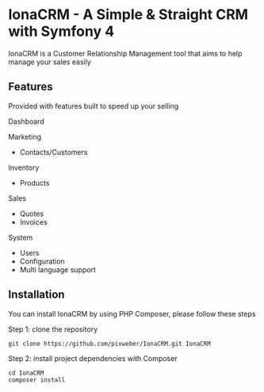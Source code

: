 # IonaCRM - A Simple & Straight CRM with Symfony 4

IonaCRM is a Customer Relationship Management tool that aims to help manage your sales easily

## Features
Provided with features built to speed up your selling

Dashboard

Marketing
+ Contacts/Customers

Inventory
+ Products

Sales
+ Quotes
+ Invoices

System
+ Users
+ Configuration
+ Multi language support

## Installation

You can install IonaCRM by using PHP Composer, please follow these steps

Step 1: clone the repository

`git clone https://github.com/pixweber/IonaCRM.git IonaCRM`

Step 2: install project dependencies with Composer

`cd IonaCRM`\
`composer install`
